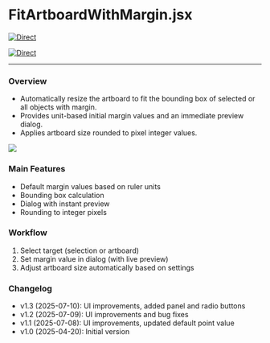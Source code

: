 # FitArtboardWithMargin.jsx

[![Direct](https://img.shields.io/badge/Direct%20Link-FitArtboardWithMargin.jsx-ffcc00.svg)](https://github.com/swwwitch/illustrator-scripts/blob/master/jsx/artboard/FitArtboardWithMargin.jsx)

[![Direct](https://img.shields.io/badge/Back%20to%20home-All%20scripts-cccccc.svg)](https://github.com/swwwitch/illustrator-scripts/blob/master/README.md)

---

### Overview

- Automatically resize the artboard to fit the bounding box of selected or all objects with margin.
- Provides unit-based initial margin values and an immediate preview dialog.
- Applies artboard size rounded to pixel integer values.

![](https://www.dtp-transit.jp/images/ss-400-616-72-20250710-033811.png)

### Main Features

- Default margin values based on ruler units
- Bounding box calculation
- Dialog with instant preview
- Rounding to integer pixels

### Workflow

1. Select target (selection or artboard)
2. Set margin value in dialog (with live preview)
3. Adjust artboard size automatically based on settings

### Changelog

- v1.3 (2025-07-10): UI improvements, added panel and radio buttons
- v1.2 (2025-07-09): UI improvements and bug fixes
- v1.1 (2025-07-08): UI improvements, updated default point value
- v1.0 (2025-04-20): Initial version